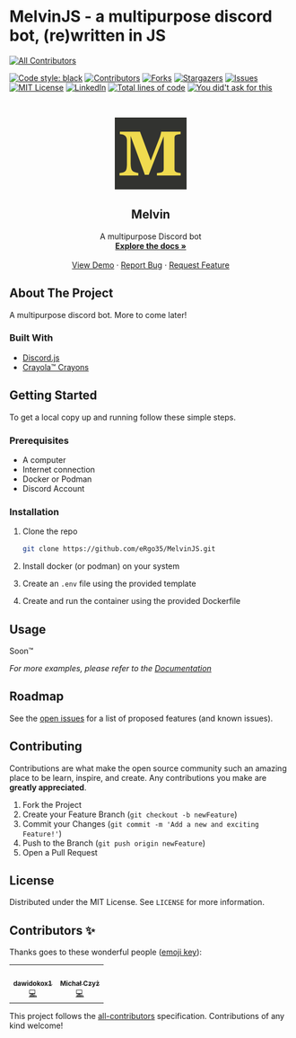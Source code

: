 # MelvinJS - a multipurpose discord bot, (re)written in JS

<!-- ALL-CONTRIBUTORS-BADGE:START - Do not remove or modify this section -->
[![All Contributors](https://img.shields.io/badge/all_contributors-2-orange.svg?style=for-the-badge)](#contributors)
<!-- ALL-CONTRIBUTORS-BADGE:END -->

[![Code style: black][codestyle-shield]][codestyle-url]
[![Contributors][contributors-shield]][contributors-url]
[![Forks][forks-shield]][forks-url]
[![Stargazers][stars-shield]][stars-url]
[![Issues][issues-shield]][issues-url]
[![MIT License][license-shield]][license-url]
[![LinkedIn][linkedin-shield]][linkedin-url]
[![Total lines of code][codelines-shield]][codelines-url]
[![You did't ask for this][ydaft-shield]][ydaft-url]

<!-- PROJECT LOGO -->
<!-- markdownlint-disable -->
<br />
<p align="center">
  <a href="https://github.com/eRgo35/MelvinJS">
    <img src="images/Melvin.png" alt="Logo" width="128" height="128">
  </a>

  <h2 align="center">Melvin</h2>

  <p align="center">
    A multipurpose Discord bot
    <br />
    <a href="https://github.com/eRgo35/MelvinJS"><strong>Explore the docs »</strong></a>
    <br />
    <br />
    <a href="https://github.com/eRgo35/MelvinJS">View Demo</a>
    ·
    <a href="https://github.com/eRgo35/MelvinJS/issues">Report Bug</a>
    ·
    <a href="https://github.com/eRgo35/MelvinJS/issues">Request Feature</a>
  </p>
</p>
<!-- markdownlint-restore -->

## About The Project

A multipurpose discord bot. More to come later!

### Built With

- [Discord.js](https://discord.js.org/)
- [Crayola™ Crayons](https://www.crayola.com/)

<!-- GETTING STARTED -->

## Getting Started

To get a local copy up and running follow these simple steps.

### Prerequisites

- A computer
- Internet connection
- Docker or Podman
- Discord Account

### Installation

1. Clone the repo

   ```sh
   git clone https://github.com/eRgo35/MelvinJS.git
   ```

2. Install docker (or podman) on your system

3. Create an `.env` file using the provided template

4. Create and run the container using the provided Dockerfile

## Usage

Soon™

_For more examples, please refer to the [Documentation](https://github.com/eRgo35/MelvinJS/wiki)_

## Roadmap

See the [open issues](https://github.com/eRgo35/MelvinJS/issues) for a list of proposed features (and known issues).

## Contributing

Contributions are what make the open source community such an amazing place to be learn, inspire, and create. Any contributions you make are **greatly appreciated**.

1. Fork the Project
2. Create your Feature Branch (`git checkout -b newFeature`)
3. Commit your Changes (`git commit -m 'Add a new and exciting Feature!'`)
4. Push to the Branch (`git push origin newFeature`)
5. Open a Pull Request

<!-- LICENSE -->

## License

Distributed under the MIT License. See `LICENSE` for more information.

[contributors-shield]: https://img.shields.io/github/contributors/eRgo35/MelvinJS.svg?style=for-the-badge
[contributors-url]: https://github.com/eRgo35/MelvinJS/graphs/contributors
[forks-shield]: https://img.shields.io/github/forks/eRgo35/MelvinJS.svg?style=for-the-badge
[forks-url]: https://github.com/eRgo35/MelvinJS/network/members
[stars-shield]: https://img.shields.io/github/stars/eRgo35/MelvinJS.svg?style=for-the-badge
[stars-url]: https://github.com/eRgo35/MelvinJS/stargazers
[issues-shield]: https://img.shields.io/github/issues/eRgo35/MelvinJS.svg?style=for-the-badge
[issues-url]: https://github.com/eRgo35/MelvinJS/issues
[license-shield]: https://img.shields.io/github/license/eRgo35/MelvinJS.svg?style=for-the-badge
[license-url]: https://github.com/eRgo35/MelvinJS/blob/master/LICENSE.txt
[linkedin-shield]: https://img.shields.io/badge/-LinkedIn-black.svg?style=for-the-badge&logo=linkedin&colorB=555
[linkedin-url]: https://linkedin.com/in/VectorKappa
[codestyle-shield]: https://img.shields.io/badge/code%20style-ESLint-4B32C3?style=for-the-badge
[codestyle-url]: https://eslint.org/
[codelines-shield]: https://img.shields.io/tokei/lines/github/eRgo35/MelvinJS?style=for-the-badge
[codelines-url]: https://www.gitmemory.com/eRgo35/MelvinJS
[ydaft-shield]: https://img.shields.io/badge/You%20didn't-Ask%20for%20this-lightgrey?style=for-the-badge
[ydaft-url]: http://endless.horse/

## Contributors ✨

Thanks goes to these wonderful people ([emoji key](https://allcontributors.org/docs/en/emoji-key)):

<!-- ALL-CONTRIBUTORS-LIST:START - Do not remove or modify this section -->
<!-- prettier-ignore-start -->
<!-- markdownlint-disable -->
<table>
  <tr>
    <td align="center"><a href="https://github.com/dawidokox1"><img src="https://avatars.githubusercontent.com/u/16292679?v=4?s=100" width="100px;" alt=""/><br /><sub><b>dawidokox1</b></sub></a><br /><a href="https://github.com/eRgo35/MelvinJS/commits?author=dawidokox1" title="Code">💻</a></td>
    <td align="center"><a href="http://mczyz.icu"><img src="https://avatars.githubusercontent.com/u/26971938?v=4?s=100" width="100px;" alt=""/><br /><sub><b>Michał Czyż</b></sub></a><br /><a href="https://github.com/eRgo35/MelvinJS/commits?author=eRgo35" title="Code">💻</a></td>
  </tr>
</table>

<!-- markdownlint-restore -->
<!-- prettier-ignore-end -->

<!-- ALL-CONTRIBUTORS-LIST:END -->

This project follows the [all-contributors](https://github.com/all-contributors/all-contributors) specification. Contributions of any kind welcome!
